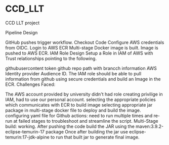 # CCD_LLT


CCD LLT project

Pipeline Design

GitHub pushes trigger workflow.
Checkout Code
Configure AWS credentials from OIDC.
Login to AWS ECR
Multi-stage Docker image is built.
Image is pushed to AWS ECR.
IAM Role Design Setup a Role in IAM of AWS with Trust relationships pointing to the following.

githubusercontent token
github repo path with brancch information
AWS Identity provider Audience ID. The IAM role should be able to pull information from github using secure credentials and build an Image in the ECR.
Challenges Faced:

The AWS account provided by university didn't had role creating privilige in IAM, had to use our personal account.
selecting the appropriate policies which communicates with ECR to build image
selecting appropriate jar package in multi-stage docker file to deploy and build the image.
configuring yaml file for Github actions: need to run multiple times and re-run at failed stages to troubleshoot and streamline the script.
Multi-Stage build: working. After pushing the code build the JAR using the maven:3.9.2-eclipse-temurin-17 package Once after building the jar use eclipse-temurin:17-jdk-alpine to run that built jar to generate final image.
